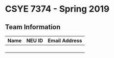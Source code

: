 # CSYE 7374 - Spring 2019

## Team Information

| Name | NEU ID | Email Address |
| --- | --- | --- |
| | | |
| | | |
| | | |
| | | |

